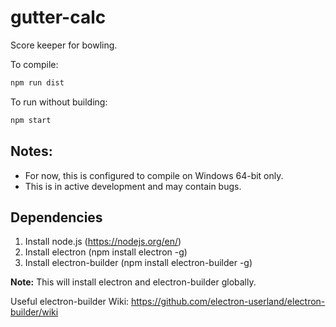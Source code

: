 # gutter-calc

Score keeper for bowling.

To compile:

```bash	
npm run dist
```

To run without building:

```bash
npm start
```

## Notes:

 * For now, this is configured to compile on Windows 64-bit only.
 * This is in active development and may contain bugs.


## Dependencies

 1. Install node.js (https://nodejs.org/en/)
 2. Install electron (npm install electron -g)
 3. Install electron-builder (npm install electron-builder -g)

**Note:** This will install electron and electron-builder globally.

Useful electron-builder Wiki: https://github.com/electron-userland/electron-builder/wiki
